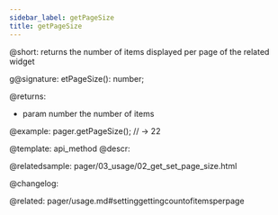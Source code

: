 ```yaml
---
sidebar_label: getPageSize
title: getPageSize
---          
```


@short: returns the number of items displayed per page of the related widget

g@signature: etPageSize(): number;


@returns:
- param	number  the number of items


@example:
pager.getPageSize();
// -> 22


@template: api_method
@descr:




@relatedsample:
pager/03_usage/02_get_set_page_size.html

@changelog:


@related: pager/usage.md#settinggettingcountofitemsperpage